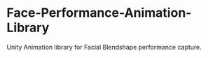 # Face-Performance-Animation-Library
Unity Animation library for Facial Blendshape performance capture.
